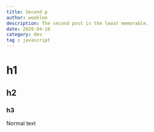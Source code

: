 ```yaml
---
title: Second p
author: wooklee
description: The second post is the least memorable.
date: 2020-04-16
category: dev
tag : javascript
---
```


# h1
## h2
### h3

Normal text